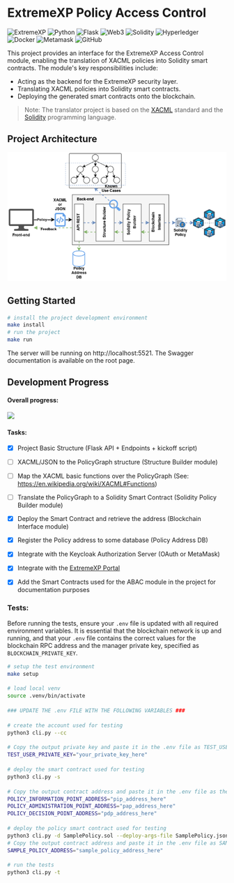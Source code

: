 # ExtremeXP Policy Access Control
![ExtremeXP](https://img.shields.io/badge/ExtremeXP-121011?style=for-the-badge&logo=extremexp&logoColor=black)
![Python](https://img.shields.io/badge/python-121011?style=for-the-badge&logo=python&logoColor=ffdd54)
![Flask](https://img.shields.io/badge/flask-%23121011.svg?style=for-the-badge&logo=flask&logoColor=white)
![Web3](https://img.shields.io/badge/web3-121011?style=for-the-badge&logo=web3.js&logoColor=white)
![Solidity](https://img.shields.io/badge/Solidity-%23121011.svg?style=for-the-badge&logo=solidity&logoColor=white)
![Hyperledger](https://img.shields.io/badge/hyperledger-121011?style=for-the-badge&logo=hyperledger&logoColor=white)
![Docker](https://img.shields.io/badge/docker-121011?style=for-the-badge&logo=docker&logoColor=white)
![Metamask](https://img.shields.io/badge/metamask-121011?style=for-the-badge&logo=metamask&logoColor=white)
![GitHub](https://img.shields.io/badge/github-%23121011.svg?style=for-the-badge&logo=github&logoColor=white)

This project provides an interface for the ExtremeXP Access Control module,
enabling the translation of XACML policies into Solidity smart contracts.
The module's key responsibilities include:

- Acting as the backend for the ExtremeXP security layer.  
- Translating XACML policies into Solidity smart contracts.  
- Deploying the generated smart contracts onto the blockchain.  

> Note: The translator project is based on the [XACML](https://www.oasis-open.org/committees/xacml/) standard 
and the [Solidity](https://soliditylang.org/) programming language.

## Project Architecture

![Project Architecture](./docs/ExtremeXP-Translator.png "Project Architecture")


## Getting Started
```bash
# install the project development environment
make install
# run the project
make run
```
The server will be running on http://localhost:5521.
The Swagger documentation is available on the root page.


## Development Progress
#### Overall progress: 
![](https://geps.dev/progress/33)

#### Tasks:
- [x] Project Basic Structure (Flask API + Endpoints + kickoff script)
- [ ] XACML/JSON to the PolicyGraph structure (Structure Builder module)
- [ ] Map the XACML basic functions over the PolicyGraph (See: https://en.wikipedia.org/wiki/XACML#Functions)
- [ ] Translate the PolicyGraph to a Solidity Smart Contract (Solidity Policy Builder module)
- [x] Deploy the Smart Contract and retrieve the address (Blockchain Interface module)
- [x] Register the Policy address to some database (Policy Address DB)
- [x] Integrate with the Keycloak Authorization Server (OAuth or MetaMask)
- [x] Integrate with the [ExtremeXP Portal](https://github.com/ExtremeXP-VU/ExtremeXP-portal)
- [x] Add the Smart Contracts used for the ABAC module in the project for documentation purposes


### Tests:
Before running the tests, ensure your `.env` file is updated with all required environment variables.
It is essential that the blockchain network is up and running, and that your `.env` file contains the correct values
for the blockchain RPC address and the manager private key, specified as `BLOCKCHAIN_PRIVATE_KEY`.

```bash
# setup the test environment
make setup

# load local venv
source .venv/bin/activate

### UPDATE THE .env FILE WITH THE FOLLOWING VARIABLES ###

# create the account used for testing
python3 cli.py --cc 

# Copy the output private key and paste it in the .env file as TEST_USER_PRIVATE_KEY
TEST_USER_PRIVATE_KEY="your_private_key_here"

# deploy the smart contract used for testing
python3 cli.py -s

# Copy the output contract address and paste it in the .env file as the POLICY_* addresses
POLICY_INFORMATION_POINT_ADDRESS="pip_address_here"
POLICY_ADMINISTRATION_POINT_ADDRESS="pap_address_here"
POLICY_DECISION_POINT_ADDRESS="pdp_address_here"

# deploy the policy smart contract used for testing
python3 cli.py -d SamplePolicy.sol --deploy-args-file SamplePolicy.json
# Copy the output contract address and paste it in the .env file as SAMPLE_POLICY_ADDRESS
SAMPLE_POLICY_ADDRESS="sample_policy_address_here"

# run the tests
python3 cli.py -t
```